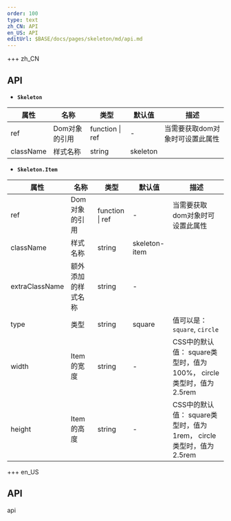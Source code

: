 ```yaml
---   
order: 100 
type: text 
zh_CN: API 
en_US: API 
editUrl: $BASE/docs/pages/skeleton/md/api.md
---      
```


+++ zh_CN
## API  

- <Code><strong>Skeleton</strong></Code>

| 属性 | 名称 | 类型 | 默认值 | 描述 |
| --- | --- | --- | --- | --- |
| ref | Dom对象的引用 | function \| ref | - | 当需要获取dom对象时可设置此属性 |
| className | 样式名称 | string | skeleton |  |



- <Code><strong>Skeleton.Item</strong></Code>

| 属性 | 名称 | 类型 | 默认值 | 描述 |
| --- | --- | --- | --- | --- |
| ref | Dom对象的引用 | function \| ref | - | 当需要获取dom对象时可设置此属性 |
| className | 样式名称 | string | skeleton-item |  |
| extraClassName | 额外添加的样式名称 | string | - |  |
| type | 类型 | string | square | 值可以是：<Code>square</Code>, <Code>circle</Code> |
| width | Item的宽度 | string | - | CSS中的默认值： square类型时，值为100%， circle类型时，值为2.5rem |
| height | Item的高度 | string | - | CSS中的默认值： square类型时，值为1rem， circle类型时，值为2.5rem |



+++ en_US

## API

api
